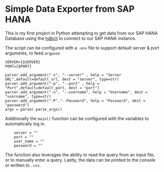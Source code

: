 # Simple Data Exporter from SAP HANA

This is my first project in Python attempting to get data from our SAP HANA Database using the [hdbcli](https://pypi.org/project/hdbcli/)  to connect to our SAP HANA instance.

The script can be configured with a `.env` file to support default server & port arguments, to feed `argpase`
```
SERVER={$SERVER}
PORT={$PORT}
```


```parser = argparse.ArgumentParser()
parser.add_argument("-s", "--server" , help = "Server URL",default=default_url, dest = "server", type=str)
parser.add_argument("-p", "--port" , help = "Port",default=default_port, dest = "port")
parser.add_argument("-u", "--username", help = "Username", dest = "username", type=str)
parser.add_argument("-P","--Password", help = "Password", dest = "password")
args = parser.parse_args()
```
Additionally the `main()` function can be configured with the variables to automatically log in.
```
    server = ""
    port = ""
    user_name = ""
    password = ""
```

The function also leverages the ability to read the query from an input file, or to manually enter a query. Lastly, the data can be printed to the console or written to `.csv`.